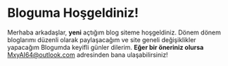 # Bloguma Hoşgeldiniz!
Merhaba arkadaşlar,
**yeni** açtığım blog siteme hoşgeldiniz. Dönem dönem bloglarımı düzenli olarak paylaşacağım ve site geneli değişiklikler yapacağım
Blogumda keyifli günler dilerim. 
**Eğer bir öneriniz olursa** MxyAI64@outlook.com adresinden bana ulaşabilirsiniz!
